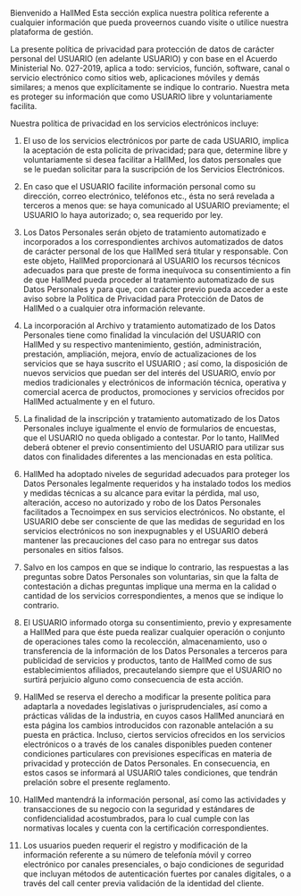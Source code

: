 Bienvenido a HallMed
Esta sección explica nuestra política referente a cualquier información que pueda proveernos cuando visite o utilice nuestra plataforma de gestión.

La presente política de privacidad para protección de datos de carácter personal del USUARIO (en adelante USUARIO) y con base en el Acuerdo Ministerial No. 027-2019, aplica a todo: servicios, función, software, canal o servicio electrónico como sitios web, aplicaciones móviles y demás similares; a menos que explícitamente se indique lo contrario. Nuestra meta es proteger su información que como USUARIO libre y voluntariamente facilita.

Nuestra política de privacidad en los servicios electrónicos incluye:

1. El uso de los servicios electrónicos por parte de cada USUARIO, implica la aceptación de esta policita de privacidad; para que, determine libre y voluntariamente si desea facilitar a HallMed, los datos personales que se le puedan solicitar para la suscripción de los Servicios Electrónicos.

2. En caso que el USUARIO facilite información personal como su dirección, correo electrónico, teléfonos etc., ésta no será revelada a terceros a menos que: se haya comunicado al USUARIO previamente; el USUARIO lo haya autorizado; o, sea requerido por ley.

3. Los Datos Personales serán objeto de tratamiento automatizado e incorporados a los correspondientes archivos automatizados de datos de carácter personal de los que HallMed será titular y responsable. Con este objeto, HallMed proporcionará al USUARIO los recursos técnicos adecuados para que preste de forma inequívoca su consentimiento a fin de que HallMed pueda proceder al tratamiento automatizado de sus Datos Personales y para que, con carácter previo pueda acceder a este aviso sobre la Política de Privacidad para Protección de Datos de HallMed o a cualquier otra información relevante.

4. La incorporación al Archivo y tratamiento automatizado de los Datos Personales tiene como finalidad la vinculación del USUARIO con HallMed y su respectivo mantenimiento, gestión, administración, prestación, ampliación, mejora, envío de actualizaciones de los servicios que se haya suscrito el USUARIO ; así como, la disposición de nuevos servicios que puedan ser del interés del USUARIO, envío por medios tradicionales y electrónicos de información técnica, operativa y comercial acerca de productos, promociones y servicios ofrecidos por HallMed actualmente y en el futuro.

5. La finalidad de la inscripción y tratamiento automatizado de los Datos Personales incluye igualmente el envío de formularios de encuestas, que el USUARIO no queda obligado a contestar. Por lo tanto, HallMed deberá obtener el previo consentimiento del USUARIO para utilizar sus datos con finalidades diferentes a las mencionadas en esta política.

6. HallMed ha adoptado niveles de seguridad adecuados para proteger los Datos Personales legalmente requeridos y ha instalado todos los medios y medidas técnicas a su alcance para evitar la pérdida, mal uso, alteración, acceso no autorizado y robo de los Datos Personales facilitados a Tecnoimpex en sus servicios electrónicos. No obstante, el USUARIO debe ser consciente de que las medidas de seguridad en los servicios electrónicos no son inexpugnables y el USUARIO deberá mantener las precauciones del caso para no entregar sus datos personales en sitios falsos.

7. Salvo en los campos en que se indique lo contrario, las respuestas a las preguntas sobre Datos Personales son voluntarias, sin que la falta de contestación a dichas preguntas implique una merma en la calidad o cantidad de los servicios correspondientes, a menos que se indique lo contrario.

8. El USUARIO informado otorga su consentimiento, previo y expresamente a HallMed para que éste pueda realizar cualquier operación o conjunto de operaciones tales como la recolección, almacenamiento, uso o transferencia de la información de los Datos Personales a terceros para publicidad de servicios y productos, tanto de HallMed como de sus establecimientos afiliados, precautelando siempre que el USUARIO no surtirá perjuicio alguno como consecuencia de esta acción.

9. HallMed se reserva el derecho a modificar la presente política para adaptarla a novedades legislativas o jurisprudenciales, así como a prácticas válidas de la industria, en cuyos casos HallMed anunciará en esta página los cambios introducidos con razonable antelación a su puesta en práctica. Incluso, ciertos servicios ofrecidos en los servicios electrónicos o a través de los canales disponibles pueden contener condiciones particulares con previsiones específicas en materia de privacidad y protección de Datos Personales. En consecuencia, en estos casos se informará al USUARIO tales condiciones, que tendrán prelación sobre el presente reglamento.

10. HallMed mantendrá la información personal, así como las actividades y transacciones de su negocio con la seguridad y estándares de confidencialidad acostumbrados, para lo cual cumple con las normativas locales y cuenta con la certificación correspondientes.

11. Los usuarios pueden requerir el registro y modificación de la información referente a su número de telefonía móvil y correo electrónico por canales presenciales, o bajo condiciones de seguridad que incluyan métodos de autenticación fuertes por canales digitales, o a través del call center previa validación de la identidad del cliente.
